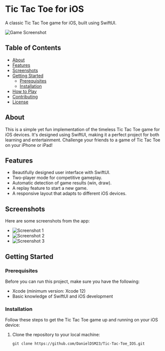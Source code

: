 # Tic Tac Toe for iOS

A classic Tic Tac Toe game for iOS, built using SwiftUI.

![Game Screenshot](screenshots/game_screenshot.png)

## Table of Contents

- [About](#about)
- [Features](#features)
- [Screenshots](#screenshots)
- [Getting Started](#getting-started)
  - [Prerequisites](#prerequisites)
  - [Installation](#installation)
- [How to Play](#how-to-play)
- [Contributing](#contributing)
- [License](#license)

## About

This is a simple yet fun implementation of the timeless Tic Tac Toe game for iOS devices. It's designed using SwiftUI, making it a perfect project for both learning and entertainment. Challenge your friends to a game of Tic Tac Toe on your iPhone or iPad!

## Features

- Beautifully designed user interface with SwiftUI.
- Two-player mode for competitive gameplay.
- Automatic detection of game results (win, draw).
- A replay feature to start a new game.
- A responsive layout that adapts to different iOS devices.

## Screenshots

Here are some screenshots from the app:

- ![Screenshot 1](screenshots/screenshot1.png)
- ![Screenshot 2](screenshots/screenshot2.png)
- ![Screenshot 3](screenshots/screenshot3.png)

## Getting Started

### Prerequisites

Before you can run this project, make sure you have the following:

- Xcode (minimum version: Xcode 12)
- Basic knowledge of SwiftUI and iOS development

### Installation

Follow these steps to get the Tic Tac Toe game up and running on your iOS device:

1. Clone the repository to your local machine:

   ```shell
   git clone https://github.com/DanielDSM23/Tic-Tac-Toe_IOS.git
